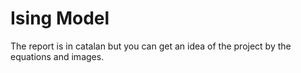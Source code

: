 # Ising Model
The report is in catalan but you can get an idea of the project by the equations and images.